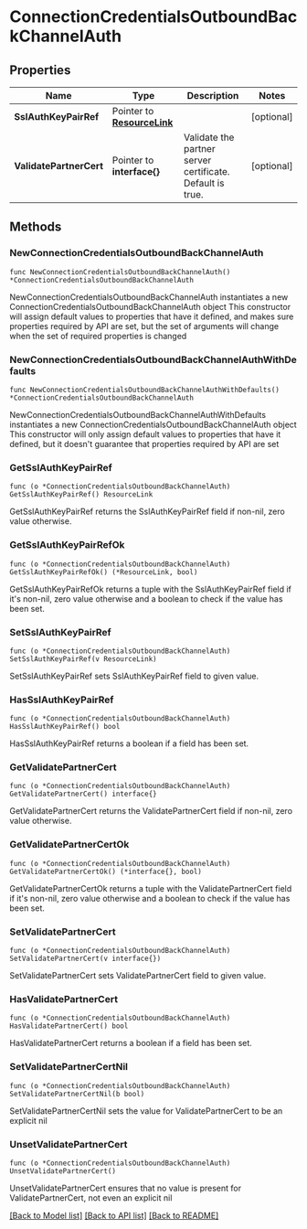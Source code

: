 # ConnectionCredentialsOutboundBackChannelAuth

## Properties

Name | Type | Description | Notes
------------ | ------------- | ------------- | -------------
**SslAuthKeyPairRef** | Pointer to [**ResourceLink**](ResourceLink.md) |  | [optional] 
**ValidatePartnerCert** | Pointer to **interface{}** | Validate the partner server certificate. Default is true. | [optional] 

## Methods

### NewConnectionCredentialsOutboundBackChannelAuth

`func NewConnectionCredentialsOutboundBackChannelAuth() *ConnectionCredentialsOutboundBackChannelAuth`

NewConnectionCredentialsOutboundBackChannelAuth instantiates a new ConnectionCredentialsOutboundBackChannelAuth object
This constructor will assign default values to properties that have it defined,
and makes sure properties required by API are set, but the set of arguments
will change when the set of required properties is changed

### NewConnectionCredentialsOutboundBackChannelAuthWithDefaults

`func NewConnectionCredentialsOutboundBackChannelAuthWithDefaults() *ConnectionCredentialsOutboundBackChannelAuth`

NewConnectionCredentialsOutboundBackChannelAuthWithDefaults instantiates a new ConnectionCredentialsOutboundBackChannelAuth object
This constructor will only assign default values to properties that have it defined,
but it doesn't guarantee that properties required by API are set

### GetSslAuthKeyPairRef

`func (o *ConnectionCredentialsOutboundBackChannelAuth) GetSslAuthKeyPairRef() ResourceLink`

GetSslAuthKeyPairRef returns the SslAuthKeyPairRef field if non-nil, zero value otherwise.

### GetSslAuthKeyPairRefOk

`func (o *ConnectionCredentialsOutboundBackChannelAuth) GetSslAuthKeyPairRefOk() (*ResourceLink, bool)`

GetSslAuthKeyPairRefOk returns a tuple with the SslAuthKeyPairRef field if it's non-nil, zero value otherwise
and a boolean to check if the value has been set.

### SetSslAuthKeyPairRef

`func (o *ConnectionCredentialsOutboundBackChannelAuth) SetSslAuthKeyPairRef(v ResourceLink)`

SetSslAuthKeyPairRef sets SslAuthKeyPairRef field to given value.

### HasSslAuthKeyPairRef

`func (o *ConnectionCredentialsOutboundBackChannelAuth) HasSslAuthKeyPairRef() bool`

HasSslAuthKeyPairRef returns a boolean if a field has been set.

### GetValidatePartnerCert

`func (o *ConnectionCredentialsOutboundBackChannelAuth) GetValidatePartnerCert() interface{}`

GetValidatePartnerCert returns the ValidatePartnerCert field if non-nil, zero value otherwise.

### GetValidatePartnerCertOk

`func (o *ConnectionCredentialsOutboundBackChannelAuth) GetValidatePartnerCertOk() (*interface{}, bool)`

GetValidatePartnerCertOk returns a tuple with the ValidatePartnerCert field if it's non-nil, zero value otherwise
and a boolean to check if the value has been set.

### SetValidatePartnerCert

`func (o *ConnectionCredentialsOutboundBackChannelAuth) SetValidatePartnerCert(v interface{})`

SetValidatePartnerCert sets ValidatePartnerCert field to given value.

### HasValidatePartnerCert

`func (o *ConnectionCredentialsOutboundBackChannelAuth) HasValidatePartnerCert() bool`

HasValidatePartnerCert returns a boolean if a field has been set.

### SetValidatePartnerCertNil

`func (o *ConnectionCredentialsOutboundBackChannelAuth) SetValidatePartnerCertNil(b bool)`

 SetValidatePartnerCertNil sets the value for ValidatePartnerCert to be an explicit nil

### UnsetValidatePartnerCert
`func (o *ConnectionCredentialsOutboundBackChannelAuth) UnsetValidatePartnerCert()`

UnsetValidatePartnerCert ensures that no value is present for ValidatePartnerCert, not even an explicit nil

[[Back to Model list]](../README.md#documentation-for-models) [[Back to API list]](../README.md#documentation-for-api-endpoints) [[Back to README]](../README.md)


